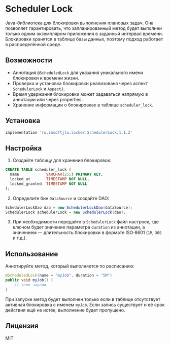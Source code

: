 # Scheduler Lock

Java-библиотека для блокировки выполнения плановых задач. Она позволяет гарантировать, что запланированный метод будет выполнен только одним экземпляром приложения в заданный интервал времени. Блокировки хранятся в таблице базы данных, поэтому подход работает в распределённой среде.

## Возможности

- Аннотация `@ScheduledLock` для указания уникального имени блокировки и времени жизни.
- Проверка и установка блокировки реализована через аспект `SchedulerLock` и `AspectJ`.
- Время удержания блокировки может задаваться напрямую в аннотации или через properties.
- Хранение информации о блокировках в таблице `scheduler_lock`.

## Установка

```gradle
implementation 'ru.insoftjla.locker:SchedulerLock:1.1.2'
```

## Настройка

1. Создайте таблицу для хранения блокировок:

```sql
CREATE TABLE scheduler_lock (
  name            VARCHAR(255) PRIMARY KEY,
  locked_at       TIMESTAMP NOT NULL,
  locked_granted  TIMESTAMP NOT NULL
);
```

2. Определите бин `DataSource` и создайте DAO:

```java
SchedulerLockDao dao = new SchedulerLockDao(dataSource);
SchedulerLock schedulerLock = new SchedulerLock(dao);
```

3. При необходимости передайте в `SchedulerLock` файл настроек, где ключом будет значение параметра `duration` из аннотации, а значением — длительность блокировки в формате ISO‑8601 (`1M`, `30S` и т.д.).

## Использование

Аннотируйте метод, который выполняется по расписанию:

```java
@ScheduledLock(name = "myJob", duration = "5M")
public void myJob() {
    // тело задачи
}
```

При запуске метод будет выполнен только если в таблице отсутствует активная блокировка с именем `myJob`. Если запись существует и её срок действия ещё не истёк, выполнение будет пропущено.

## Лицензия

MIT
